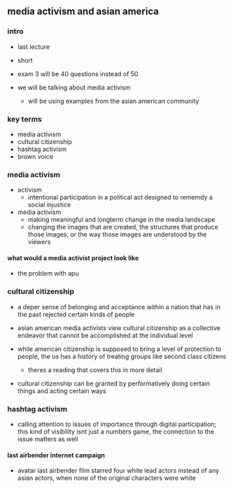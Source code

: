 ## media activism and asian america
### intro
- last lecture
- short

- exam 3 will be 40 questions instead of 50

- we will be talking about media activism
  - will be using examples from the asian american community

### key terms
- media activism
- cultural citizenship
- hashtag activism
- brown voice

### media activism
- activism
  - intentional participation in a political act designed to rememdy a social injustice
- media activism
  - making meaningful and longterm change in the media landscape
  - changing the images that are created, the structures that produce those images, or the way those images are understood by the viewers

#### what would a media activist project look like
- the problem with apu

### cultural citizenship
- a deper sense of belonging and acceptance within a nation that has in the past rejected certain kinds of people
- asian american media activists view cultural citizenship as a collective endeavor that cannot be accomplished at the individual level

- while american citizenship is supposed to bring a level of protection to people, the us has a history of treating groups like second class citizens
  - theres a reading that covers this in more detail
- cultural citizenship can be granted by performatively doing certain things and acting certain ways

### hashtag activism
- calling attention to issues of importance through digital participation; this kind of visibility isnt just a numbers game, the connection to the issue matters as well

#### last airbender internet campaign
- avatar last airbender film starred four white lead actors instead of any asian actors, when none of the original characters were white









<!-- things -->
